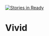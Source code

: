[![Stories in Ready](https://badge.waffle.io/chris-kruining/vivid.png?label=ready&title=Ready)](https://waffle.io/chris-kruining/vivid?utm_source=badge)
# Vivid